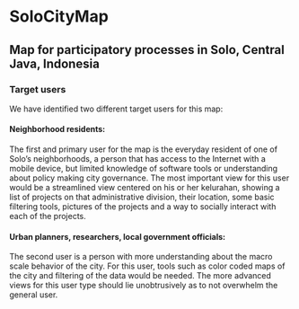 SoloCityMap
===========

## Map for participatory processes in Solo, Central Java, Indonesia

### Target users

We have identified two different target users for this map:

#### Neighborhood residents: 
The first and primary user for the map is the everyday resident of one of Solo’s neighborhoods, a person that has access to the Internet with a mobile device, but limited knowledge of software tools or understanding about policy making city governance. The most important view for this user would be a streamlined view centered on his or her kelurahan, showing a list of projects on that administrative division, their location, some basic filtering tools, pictures of the projects  and a way to socially interact with each of the projects.	

#### Urban planners, researchers, local government officials: 
The second user is a person with more understanding about the macro scale behavior of the city. For this user, tools such as color coded maps of the city and filtering of the data would be needed. The more advanced views for this user type should lie unobtrusively as to not overwhelm the general user.
